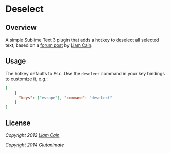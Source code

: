 # Deselect

## Overview

A simple Sublime Text 3 plugin that adds a hotkey to deselect all selected text; based on a [forum post](https://www.sublimetext.com/forum/viewtopic.php?f=2&t=4716#p21219) by [Liam Cain](https://github.com/BoundInCode/).

## Usage

The hotkey defaults to <kbd>Esc</kbd>. Use the `deselect` command in your key bindings to customize it, e.g.:


```json
[
    { 
      "keys": ["escape"], "command": "deselect"
    }
]
```

## License

*Copyright 2012 [Liam Cain](https://github.com/BoundInCode/)*

*Copyright 2014 Glutanimate*